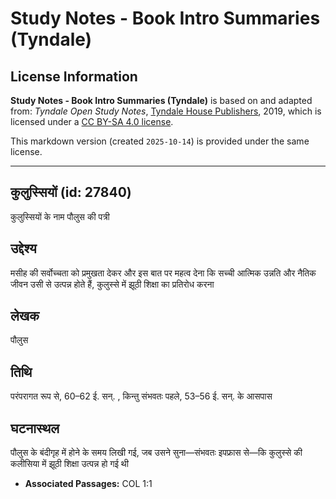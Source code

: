 # Study Notes - Book Intro Summaries (Tyndale)

## License Information

**Study Notes - Book Intro Summaries (Tyndale)** is based on and adapted from: _Tyndale Open Study Notes_, [Tyndale House Publishers](https://tyndaleopenresources.com/), 2019, which is licensed under a [CC BY-SA 4.0 license](https://creativecommons.org/licenses/by-sa/4.0/legalcode.en).

This markdown version (created `2025-10-14`) is provided under the same license.



--------------------------------

## कुलुस्सियों (id: 27840)

कुलुस्सियों के नाम पौलुस की पत्री

उद्देश्य
--------

मसीह की सर्वोच्चता को प्रमुखता देकर और इस बात पर महत्व देना कि सच्ची आत्मिक उन्नति और नैतिक जीवन उसी से उत्पन्न होते हैं, कुलुस्से में झूठी शिक्षा का प्रतिरोध करना

लेखक
----

पौलुस

तिथि
----

परंपरागत रूप से, 60–62 ई. सन्. , किन्तु संभवतः पहले, 53–56 ई. सन्. के आसपास

घटनास्थल
--------

पौलुस के बंदीगृह में होने के समय लिखी गई, जब उसने सुना—संभवतः इपफ्रास से—कि कुलुस्से की कलीसिया में झूठी शिक्षा उत्पन्न हो गई थी

* **Associated Passages:** COL 1:1

